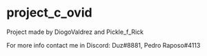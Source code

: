 # project_c_ovid
Project made by DiogoValdrez and Pickle_f_Rick

For more info contact me in Discord: Duz#8881, Pedro Raposo#4113
